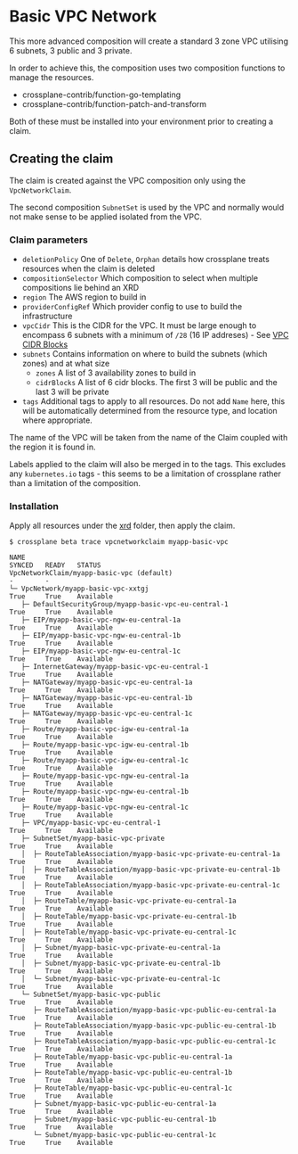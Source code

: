 # Basic VPC Network

This more advanced composition will create a standard 3 zone VPC utilising
6 subnets, 3 public and 3 private.

In order to achieve this, the composition uses two composition functions to
manage the resources.

- crossplane-contrib/function-go-templating
- crossplane-contrib/function-patch-and-transform

Both of these must be installed into your environment prior to creating a claim.

## Creating the claim

The claim is created against the VPC composition only using the `VpcNetworkClaim`.

The second composition `SubnetSet` is used by the VPC and normally would not
make sense to be applied isolated from the VPC.

### Claim parameters

- `deletionPolicy` One of `Delete`, `Orphan` details how crossplane treats
  resources when the claim is deleted
- `compositionSelector` Which composition to select when multiple compositions
  lie behind an XRD
- `region` The AWS region to build in
- `providerConfigRef` Which provider config to use to build the infrastructure
- `vpcCidr` This is the CIDR for the VPC. It must be large enough to encompass
  6 subnets with a minimum of `/28` (16 IP addreses) - See [VPC CIDR Blocks]
- `subnets` Contains information on where to build the subnets (which zones) and
  at what size
  - `zones` A list of 3 availability zones to build in
  - `cidrBlocks` A list of 6 cidr blocks. The first 3 will be public and the
    last 3 will be private
- `tags` Additional tags to apply to all resources. Do not add `Name` here, this
  will be automatically determined from the resource type, and location where
  appropriate.

The name of the VPC will be taken from the name of the Claim coupled with the
region it is found in.

Labels applied to the claim will also be merged in to the tags. This excludes
any `kubernetes.io` tags - this seems to be a limitation of crossplane rather
than a limitation of the composition.

### Installation

Apply all resources under the [xrd](./xrd) folder, then apply the claim.

```nohighlight
$ crossplane beta trace vpcnetworkclaim myapp-basic-vpc

NAME                                                                   SYNCED   READY   STATUS
VpcNetworkClaim/myapp-basic-vpc (default)                              -        -
└─ VpcNetwork/myapp-basic-vpc-xxtgj                                    True     True    Available
   ├─ DefaultSecurityGroup/myapp-basic-vpc-eu-central-1                True     True    Available
   ├─ EIP/myapp-basic-vpc-ngw-eu-central-1a                            True     True    Available
   ├─ EIP/myapp-basic-vpc-ngw-eu-central-1b                            True     True    Available
   ├─ EIP/myapp-basic-vpc-ngw-eu-central-1c                            True     True    Available
   ├─ InternetGateway/myapp-basic-vpc-eu-central-1                     True     True    Available
   ├─ NATGateway/myapp-basic-vpc-eu-central-1a                         True     True    Available
   ├─ NATGateway/myapp-basic-vpc-eu-central-1b                         True     True    Available
   ├─ NATGateway/myapp-basic-vpc-eu-central-1c                         True     True    Available
   ├─ Route/myapp-basic-vpc-igw-eu-central-1a                          True     True    Available
   ├─ Route/myapp-basic-vpc-igw-eu-central-1b                          True     True    Available
   ├─ Route/myapp-basic-vpc-igw-eu-central-1c                          True     True    Available
   ├─ Route/myapp-basic-vpc-ngw-eu-central-1a                          True     True    Available
   ├─ Route/myapp-basic-vpc-ngw-eu-central-1b                          True     True    Available
   ├─ Route/myapp-basic-vpc-ngw-eu-central-1c                          True     True    Available
   ├─ VPC/myapp-basic-vpc-eu-central-1                                 True     True    Available
   ├─ SubnetSet/myapp-basic-vpc-private                                True     True    Available
   │  ├─ RouteTableAssociation/myapp-basic-vpc-private-eu-central-1a   True     True    Available
   │  ├─ RouteTableAssociation/myapp-basic-vpc-private-eu-central-1b   True     True    Available
   │  ├─ RouteTableAssociation/myapp-basic-vpc-private-eu-central-1c   True     True    Available
   │  ├─ RouteTable/myapp-basic-vpc-private-eu-central-1a              True     True    Available
   │  ├─ RouteTable/myapp-basic-vpc-private-eu-central-1b              True     True    Available
   │  ├─ RouteTable/myapp-basic-vpc-private-eu-central-1c              True     True    Available
   │  ├─ Subnet/myapp-basic-vpc-private-eu-central-1a                  True     True    Available
   │  ├─ Subnet/myapp-basic-vpc-private-eu-central-1b                  True     True    Available
   │  └─ Subnet/myapp-basic-vpc-private-eu-central-1c                  True     True    Available
   └─ SubnetSet/myapp-basic-vpc-public                                 True     True    Available
      ├─ RouteTableAssociation/myapp-basic-vpc-public-eu-central-1a    True     True    Available
      ├─ RouteTableAssociation/myapp-basic-vpc-public-eu-central-1b    True     True    Available
      ├─ RouteTableAssociation/myapp-basic-vpc-public-eu-central-1c    True     True    Available
      ├─ RouteTable/myapp-basic-vpc-public-eu-central-1a               True     True    Available
      ├─ RouteTable/myapp-basic-vpc-public-eu-central-1b               True     True    Available
      ├─ RouteTable/myapp-basic-vpc-public-eu-central-1c               True     True    Available
      ├─ Subnet/myapp-basic-vpc-public-eu-central-1a                   True     True    Available
      ├─ Subnet/myapp-basic-vpc-public-eu-central-1b                   True     True    Available
      └─ Subnet/myapp-basic-vpc-public-eu-central-1c                   True     True    Available
```

[VPC CIDR Blocks]: https://docs.aws.amazon.com/vpc/latest/userguide/vpc-cidr-blocks.html
